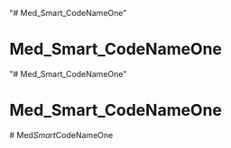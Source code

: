 "# Med_Smart_CodeNameOne" 
# Med_Smart_CodeNameOne
"# Med_Smart_CodeNameOne" 
# Med_Smart_CodeNameOne
#   M e d _ S m a r t _ C o d e N a m e O n e  
 